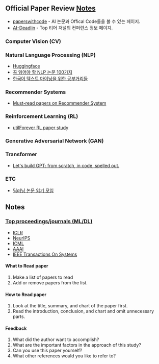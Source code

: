 ## Official Paper Review [Notes](#notes)
- [paperswithcode](https://paperswithcode.com/methods) - AI 논문과 Offical Code들을 볼 수 있는 페이지.
- [AI-Deadlin](https://aideadlin.es/?sub=ML,CV,CG,NLP,RO,SP,DM) - Top 티어 저널의 컨퍼런스 정보 페이지.

### Computer Vision (CV)

### Natural Language Processing (NLP)
- [Huggingface](https://huggingface.co)
- [꼭 읽어야 할 NLP 논문 100가지](https://github.com/mhagiwara/100-nlp-papers)
- [한국어 텍스트 마이닝을 위한 공부거리들](https://github.com/lovit/textmining-tutorial)

### Recommender Systems
- [Must-read papers on Recommender System](https://github.com/hongleizhang/RSPapers)

### Reinforcement Learning (RL)
- [utilForever RL paper study](https://github.com/utilForever/rl-paper-study)

### Generative Adversarial Network (GAN)

### Transformer
- [Let's build GPT: from scratch, in code, spelled out.](https://www.youtube.com/watch?v=kCc8FmEb1nY)

### ETC
- [딥러닝 논문 읽기 모임](https://github.com/Lilcob/-DL_PaperReadingMeeting?fbclid=IwAR1OC3O1RUcaucuPAIjyrpyAsoZ6Vb3ausCkpKfdCGqPNOvYqUzuIneqaCE)

## Notes
### [Top proceedings/journals (ML/DL)](https://scholar.google.com.sg/citations?view_op=top_venues&hl=en&vq=eng_artificialintelligence)
- [ICLR](https://iclr.cc/) 
- [NeurIPS](https://nips.cc/)  
- [ICML](https://icml.cc/)
- [AAAI](https://www.aaai.org/)
- [IEEE Transactions On Systems](https://ieeexplore.ieee.org/xpl/RecentIssue.jsp?punumber=3477)

#### What to Read paper
1. Make a list of papers to read
2. Add or remove papers from the list.

#### How to Read paper
1. Look at the title, summary, and chart of the paper first.
2. Read the introduction, conclusion, and chart and omit unnecessary parts.

#### Feedback
1. What did the author want to accomplish?
2. What are the important factors in the approach of this study?
3. Can you use this paper yourself? 
4. What other references would you like to refer to?

